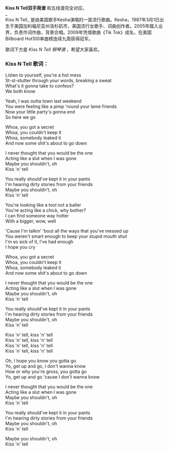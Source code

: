 

**Kiss N Tell双手简谱** 和五线谱完全对应。  
_  
Kiss N Tell_
是由美国歌手Kesha演唱的一首流行歌曲。Kesha，1987年3月1日出生于美国加利福尼亚州洛杉矶市，美国流行女歌手、词曲创作者。2005年踏入业界，负责作词作曲，背景合唱。2009年凭借歌曲《Tik
Tok》成名，在美国Billboard Hot100单曲榜连续九周获得冠军。  
  
歌词下方是 _Kiss N Tell 钢琴谱_ ，希望大家喜欢。

### Kiss N Tell 歌词：

Listen to yourself, you're a hot mess  
St-st-stutter through your words, breaking a sweat  
What's it gonna take to confess?  
We both know

Yeah, I was outta town last weekend  
You were feeling like a pimp 'round your lame friends  
Now your little party's gonna end  
So here we go

Whoa, you got a secret  
Whoa, you couldn't keep it  
Whoa, somebody leaked it  
And now some shit's about to go down

I never thought that you would be the one  
Acting like a slut when I was gone  
Maybe you shouldn't, oh  
Kiss 'n' tell

You really should've kept it in your pants  
I'm hearing dirty stories from your friends  
Maybe you shouldn't, oh  
Kiss 'n' tell

You're looking like a tool not a baller  
You're acting like a chick, why bother?  
I can find someone way hotter  
With a bigger, wow, well

'Cause I'm talkin' 'bout all the ways that you've messed up  
You weren't smart enough to keep your stupid mouth shut  
I'm so sick of it, I've had enough  
I hope you cry

Whoa, you got a secret  
Whoa, you couldn't keep it  
Whoa, somebody leaked it  
And now some shit's about to go down

I never thought that you would be the one  
Acting like a slut when I was gone  
Maybe you shouldn't, oh  
Kiss 'n' tell

You really should've kept it in your pants  
I'm hearing dirty stories from your friends  
Maybe you shouldn't, oh  
Kiss 'n' tell

Kiss 'n' tell, kiss 'n' tell  
Kiss 'n' tell, kiss 'n' tell  
Kiss 'n' tell, kiss 'n' tell  
Kiss 'n' tell, kiss 'n' tell

Oh, I hope you know you gotta go  
Yo, get up and go, I don't wanna know  
How or why you're gross, you gotta go  
Yo, get up and go 'cause I don't wanna know

I never thought that you would be the one  
Acting like a slut when I was gone  
Maybe you shouldn't, oh  
Kiss 'n' tell

You really should've kept it in your pants  
I'm hearing dirty stories from your friends  
Maybe you shouldn't, oh  
Kiss 'n' tell

Maybe you shouldn't, oh  
Kiss 'n' tell

